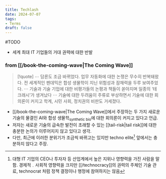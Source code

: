 ```yaml
---
title: Techlash
date: 2024-07-07
tags:
- Terms
draft: false
---
```


#TODO
- 세계 최대 IT 기업들의 거대 권력에 대한 반발



### from [[/book-the-coming-wave|The Coming Wave]]
> [!quote] $\cdots$ 담론도 조금 바뀌었다. 업무 자동화에 대한 논쟁은 무수히 반복돼왔다. 전 세계적인 펜데믹은 합성 생물학이 지닌 위험성과 잠재력을 두루 보여주었다. $\cdots$ 기술과 기술 기업에 대한 비평가들의 논평과 책들이 쏟아지며 일종의 ‘테크래시’가 생겨났다 $\cdots$ 기술에 대한 두려움이 주류로 부상하면서 기술에 대한 회의론이 커지고 학계, 시민 사회, 정치권의 비판도 거세졌다.
- [[/book-the-coming-wave|The Coming Wave]]에서 주장하는 두 가지 새로운 기술의 물결인 AI와 합성 생물학<sub>synthetic bio</sub>에 대한 회의론이 커지고 있다고 언급.
- 저자는 새로운 기술의 급속한 발전이 초래할 수 있는 [[tail-risk|tail risk]]에 대한 충분한 논의가 이루어지지 않고 있다고 생각.
- 다만, 최근에 이러한 분위기가 조금씩 바뀌고는 있지만 techno elite[^1] 앞에서는 충분하지 않다고 주장.


[^1]: 대형 IT 기업의 CEO나 투자자 등 산업계에서 높은 지위나 영향력을 가진 사람을 말함. 경제적﹒사회적 영향력을 크지만 [[/technocracy]]의 권력의 주체인 기술 관료, technocrat 처럼 정책 결정이나 행정에 참여하지는 않음